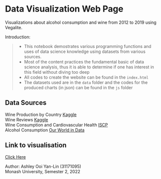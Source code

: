 # Data Visualization Web Page
Visualizations about alcohol consumption and wine from 2012 to 2019 using Vegalite. 

Introduction:
> - This notebook demostrates various programming functions and uses of data science knowledge using datasets from various sources. 
> - Most of the content practices the fundamental basic of data science analysis, thus it is able to determine if one has interest in this field without diving too deep
> - All codes to create the website can be found in the `index.html`
> - The datasets used are in the `data` folder and the codes for the produced charts (in json) can be found in the `js` folder

## Data Sources
Wine Production by Country [Kaggle](https://www.kaggle.com/datasets/shitalgaikwad123/wine-production-by-country)\
Wine Reviews [Kaggle](https://www.kaggle.com/datasets/zynicide/wine-reviews)\
Wine Consumption and Cardiovascular Health [ISCP](https://www.iscpcardio.org/expert-opinions/wine-and-cardio-health/)\
Alcohol Consumption [Our World in Data](https://ourworldindata.org/alcohol-consumption)

## Link to visualisation
[Click Here](https://itsashleyooi.github.io/AllAboutAlcoholandWine/)

Author: Ashley Ooi Yan-Lin (31171095)\
Monash University, Semester 2, 2022
